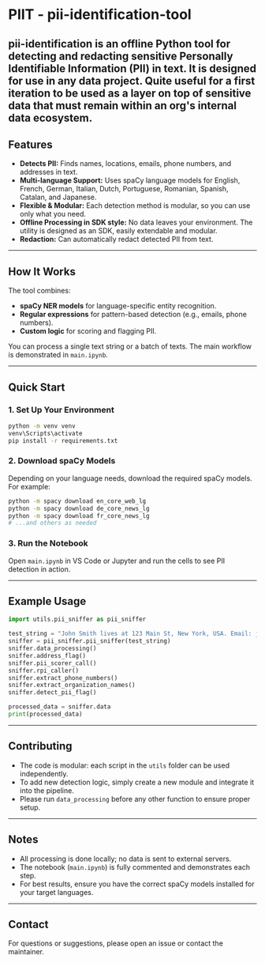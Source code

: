 # PIIT - pii-identification-tool

**pii-identification** is an offline Python tool for detecting and redacting sensitive Personally Identifiable Information (PII) in text. It is designed for use in any data project. Quite useful for a first iteration to be used as a layer on top of sensitive data that must remain within an org's internal data ecosystem.
---

## Features

- **Detects PII:** Finds names, locations, emails, phone numbers, and addresses in text.
- **Multi-language Support:** Uses spaCy language models for English, French, German, Italian, Dutch, Portuguese, Romanian, Spanish, Catalan, and Japanese.
- **Flexible & Modular:** Each detection method is modular, so you can use only what you need.
- **Offline Processing in SDK style:** No data leaves your environment. The utility is designed as an SDK, easily extendable and modular.
- **Redaction:** Can automatically redact detected PII from text.

---

## How It Works

The tool combines:
- **spaCy NER models** for language-specific entity recognition.
- **Regular expressions** for pattern-based detection (e.g., emails, phone numbers).
- **Custom logic** for scoring and flagging PII.

You can process a single text string or a batch of texts. The main workflow is demonstrated in `main.ipynb`.

---

## Quick Start

### 1. Set Up Your Environment

```sh
python -m venv venv
venv\Scripts\activate
pip install -r requirements.txt
```

### 2. Download spaCy Models

Depending on your language needs, download the required spaCy models. For example:

```sh
python -m spacy download en_core_web_lg
python -m spacy download de_core_news_lg
python -m spacy download fr_core_news_lg
# ...and others as needed
```

### 3. Run the Notebook

Open `main.ipynb` in VS Code or Jupyter and run the cells to see PII detection in action.

---

## Example Usage

```python
import utils.pii_sniffer as pii_sniffer

test_string = "John Smith lives at 123 Main St, New York, USA. Email: john.smith@example.com ph 123939402"
sniffer = pii_sniffer.pii_sniffer(test_string)
sniffer.data_processing()
sniffer.address_flag()
sniffer.pii_scorer_call()
sniffer.rpi_caller()
sniffer.extract_phone_numbers()
sniffer.extract_organization_names()
sniffer.detect_pii_flag()

processed_data = sniffer.data
print(processed_data)
```

---

## Contributing

- The code is modular: each script in the `utils` folder can be used independently.
- To add new detection logic, simply create a new module and integrate it into the pipeline.
- Please run `data_processing` before any other function to ensure proper setup.

---

## Notes

- All processing is done locally; no data is sent to external servers.
- The notebook (`main.ipynb`) is fully commented and demonstrates each step.
- For best results, ensure you have the correct spaCy models installed for your target languages.

---

## Contact

For questions or suggestions, please open an issue or contact the maintainer.
